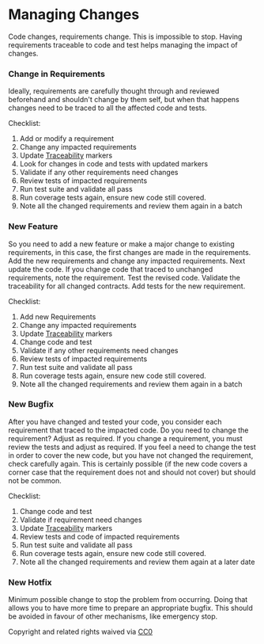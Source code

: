 # Managing Changes

Code changes, requirements change. This is impossible to stop. Having requirements traceable to code and test helps managing the impact of changes.

### Change in Requirements

Ideally, requirements are carefully thought through and reviewed beforehand and shouldn't change by them self, but when that happens changes need to be traced to all the affected code and tests.

Checklist:

1. Add or modify a requirement
2. Change any impacted requirements
3. Update [Traceability](traceability.md) markers
4. Look for changes in code and tests with updated markers
5. Validate if any other requirements need changes
6. Review tests of impacted requirements
7. Run test suite and validate all pass
8. Run coverage tests again, ensure new code still covered.
9. Note all the changed requirements and review them again in a batch

### New Feature

So you need to add a new feature or make a major change to existing requirements, in this case, the first changes are made in the requirements. Add the new requirements and change any impacted requirements. Next update the code. If you change code that traced to unchanged requirements, note the requirement. Test the revised code. Validate the traceability for all changed contracts. Add tests for the new requirement.

Checklist:

1. Add new Requirements
2. Change any impacted requirements
3. Update [Traceability](traceability.md) markers
4. Change code and test
5. Validate if any other requirements need changes
6. Review tests of impacted requirements
7. Run test suite and validate all pass
8. Run coverage tests again, ensure new code still covered.
9. Note all the changed requirements and review them again in a batch

### New Bugfix

After you have changed and tested your code, you consider each requirement that traced to the impacted code. Do you need to change the requirement? Adjust as required. If you change a requirement, you must review the tests and adjust as required. If you feel a need to change the test in order to cover the new code, but you have not changed the requirement, check carefully again. This is certainly possible \(if the new code covers a corner case that the requirement does not and should not cover\) but should not be common.

Checklist:

1. Change code and test
2. Validate if requirement need changes
3. Update [Traceability](traceability.md) markers
4. Review tests and code of impacted requirements
5. Run test suite and validate all pass
6. Run coverage tests again, ensure new code still covered.
7. Note all the changed requirements and review them again at a later date

### New Hotfix

Minimum possible change to stop the problem from occurring. Doing that allows you to have more time to prepare an appropriate bugfix. This should be avoided in favour of other mechanisms, like emergency stop.

 Copyright and related rights waived via [CC0](https://creativecommons.org/publicdomain/zero/1.0/)

